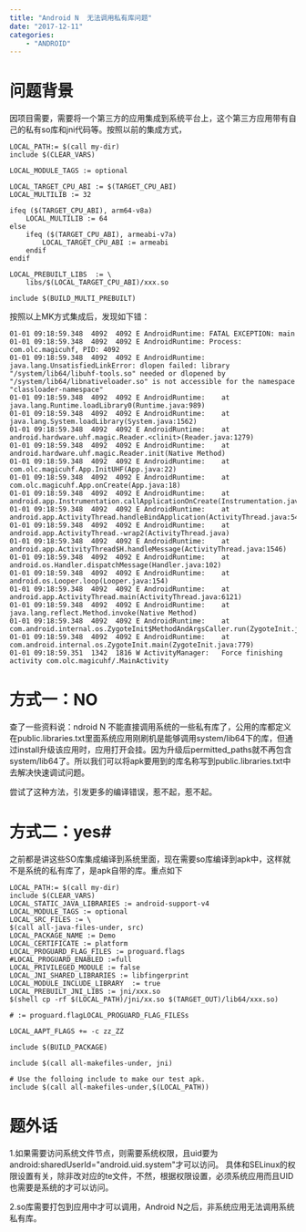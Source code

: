 ```yaml
---
title: "Android N  无法调用私有库问题"
date: "2017-12-11"
categories: 
    - "ANDROID"
---
```


# 问题背景 #

因项目需要，需要将一个第三方的应用集成到系统平台上，这个第三方应用带有自己的私有so库和jni代码等。按照以前的集成方式，

    
    LOCAL_PATH:= $(call my-dir)
    include $(CLEAR_VARS)
    
    LOCAL_MODULE_TAGS := optional
    
    LOCAL_TARGET_CPU_ABI := $(TARGET_CPU_ABI)
    LOCAL_MULTILIB := 32
    
    ifeq ($(TARGET_CPU_ABI), arm64-v8a)
    	LOCAL_MULTILIB := 64
    else
    	ifeq ($(TARGET_CPU_ABI), armeabi-v7a)
    		LOCAL_TARGET_CPU_ABI := armeabi
    	endif
    endif
    
    LOCAL_PREBUILT_LIBS  :=	\
    	libs/$(LOCAL_TARGET_CPU_ABI)/xxx.so 
    
    include $(BUILD_MULTI_PREBUILT)

按照以上MK方式集成后，发现如下错：


    01-01 09:18:59.348  4092  4092 E AndroidRuntime: FATAL EXCEPTION: main
    01-01 09:18:59.348  4092  4092 E AndroidRuntime: Process: com.olc.magicuhf, PID: 4092
    01-01 09:18:59.348  4092  4092 E AndroidRuntime: java.lang.UnsatisfiedLinkError: dlopen failed: library "/system/lib64/libuhf-tools.so" needed or dlopened by "/system/lib64/libnativeloader.so" is not accessible for the namespace "classloader-namespace"
    01-01 09:18:59.348  4092  4092 E AndroidRuntime: 	at java.lang.Runtime.loadLibrary0(Runtime.java:989)
    01-01 09:18:59.348  4092  4092 E AndroidRuntime: 	at java.lang.System.loadLibrary(System.java:1562)
    01-01 09:18:59.348  4092  4092 E AndroidRuntime: 	at android.hardware.uhf.magic.Reader.<clinit>(Reader.java:1279)
    01-01 09:18:59.348  4092  4092 E AndroidRuntime: 	at android.hardware.uhf.magic.Reader.init(Native Method)
    01-01 09:18:59.348  4092  4092 E AndroidRuntime: 	at com.olc.magicuhf.App.InitUHF(App.java:22)
    01-01 09:18:59.348  4092  4092 E AndroidRuntime: 	at com.olc.magicuhf.App.onCreate(App.java:18)
    01-01 09:18:59.348  4092  4092 E AndroidRuntime: 	at android.app.Instrumentation.callApplicationOnCreate(Instrumentation.java:1025)
    01-01 09:18:59.348  4092  4092 E AndroidRuntime: 	at android.app.ActivityThread.handleBindApplication(ActivityThread.java:5405)
    01-01 09:18:59.348  4092  4092 E AndroidRuntime: 	at android.app.ActivityThread.-wrap2(ActivityThread.java)
    01-01 09:18:59.348  4092  4092 E AndroidRuntime: 	at android.app.ActivityThread$H.handleMessage(ActivityThread.java:1546)
    01-01 09:18:59.348  4092  4092 E AndroidRuntime: 	at android.os.Handler.dispatchMessage(Handler.java:102)
    01-01 09:18:59.348  4092  4092 E AndroidRuntime: 	at android.os.Looper.loop(Looper.java:154)
    01-01 09:18:59.348  4092  4092 E AndroidRuntime: 	at android.app.ActivityThread.main(ActivityThread.java:6121)
    01-01 09:18:59.348  4092  4092 E AndroidRuntime: 	at java.lang.reflect.Method.invoke(Native Method)
    01-01 09:18:59.348  4092  4092 E AndroidRuntime: 	at com.android.internal.os.ZygoteInit$MethodAndArgsCaller.run(ZygoteInit.java:889)
    01-01 09:18:59.348  4092  4092 E AndroidRuntime: 	at com.android.internal.os.ZygoteInit.main(ZygoteInit.java:779)
    01-01 09:18:59.351  1342  1816 W ActivityManager:   Force finishing activity com.olc.magicuhf/.MainActivity


# 方式一：NO #

查了一些资料说：ndroid N 不能直接调用系统的一些私有库了，公用的库都定义在public.libraries.txt里面系统应用刚刷机是能够调用system/lib64下的库，但通过install升级该应用时，应用打开会挂。因为升级后permitted_paths就不再包含system/lib64了。所以我们可以将apk要用到的库名称写到public.libraries.txt中去解决快速调试问题。

尝试了这种方法，引发更多的编译错误，惹不起，惹不起。



# 方式二：yes#

之前都是讲这些SO库集成编译到系统里面，现在需要so库编译到apk中，这样就不是系统的私有库了，是apk自带的库。重点如下

    LOCAL_PATH:= $(call my-dir)
    include $(CLEAR_VARS)
    LOCAL_STATIC_JAVA_LIBRARIES := android-support-v4
    LOCAL_MODULE_TAGS := optional
    LOCAL_SRC_FILES := \
    $(call all-java-files-under, src)
    LOCAL_PACKAGE_NAME := Demo
    LOCAL_CERTIFICATE := platform
    LOCAL_PROGUARD_FLAG_FILES := proguard.flags
    #LOCAL_PROGUARD_ENABLED :=full
    LOCAL_PRIVILEGED_MODULE := false
    LOCAL_JNI_SHARED_LIBRARIES := libfingerprint
    LOCAL_MODULE_INCLUDE_LIBRARY  := true
    LOCAL_PREBUILT_JNI_LIBS := jni/xxx.so
    $(shell cp -rf $(LOCAL_PATH)/jni/xx.so $(TARGET_OUT)/lib64/xxx.so)
    
    # := proguard.flagLOCAL_PROGUARD_FLAG_FILESs
    
    LOCAL_AAPT_FLAGS += -c zz_ZZ
    
    include $(BUILD_PACKAGE)
    
    include $(call all-makefiles-under, jni)
    
    # Use the folloing include to make our test apk.
    include $(call all-makefiles-under,$(LOCAL_PATH))


#  题外话 #

1.如果需要访问系统文件节点，则需要系统权限，且uid要为android:sharedUserId="android.uid.system"才可以访问。
具体和SELinux的权限设置有关，除非改对应的te文件，不然，根据权限设置，必须系统应用而且UID也需要是系统的才可以访问。

2.so库需要打包到应用中才可以调用，Android N之后，非系统应用无法调用系统私有库。


